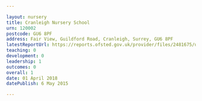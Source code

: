 ```yaml
---

layout: nursery
title: Cranleigh Nursery School
urn: 120002
postcode: GU6 8PF
address: Fair View, Guildford Road, Cranleigh, Surrey, GU6 8PF
latestReportUrl: https://reports.ofsted.gov.uk/provider/files/2481675/urn/120002.pdf
teaching: 0
development: 0
leadership: 1
outcomes: 0
overall: 1
date: 01 April 2018 
datePublish: 6 May 2015

---
```

